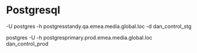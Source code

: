 # Postgresql
-U postgres -h postgresstandy.qa.emea.media.global.loc -d dan_control_stg 

postgres -U -h postgresprimary.prod.emea.media.global.loc dan_control_prod
